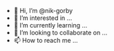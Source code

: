 - 👋 Hi, I’m @nik-gorby
- 👀 I’m interested in ...
- 🌱 I’m currently learning ...
- 💞️ I’m looking to collaborate on ...
- 📫 How to reach me ...

<!---
nik-gorby/nik-gorby is a ✨ special ✨ repository because its `README.md` (this file) appears on your GitHub profile.
You can click the Preview link to take a look at your changes.
--->
